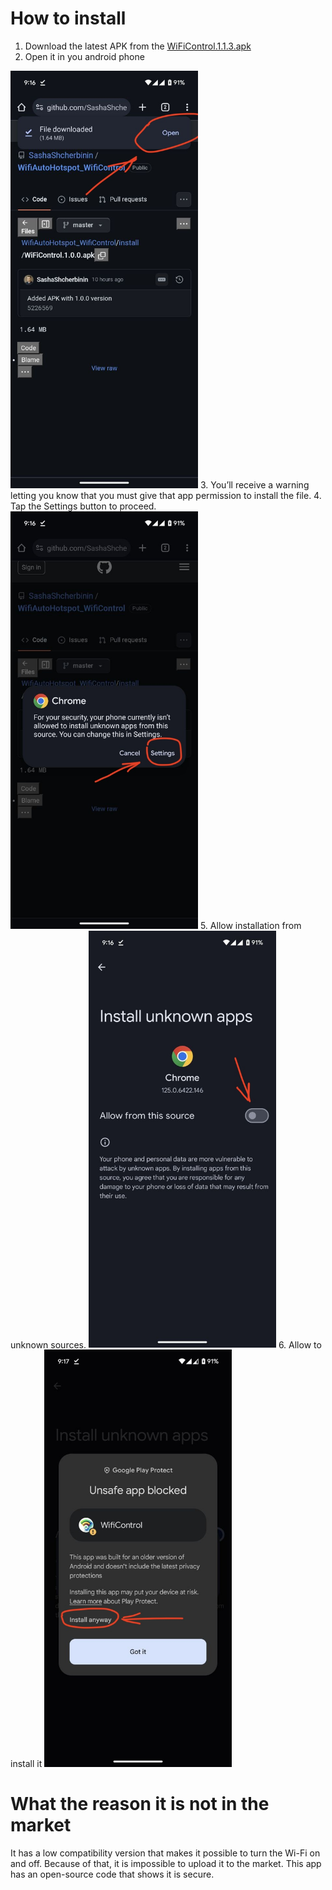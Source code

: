 # How to install

1. Download the latest APK from the [WiFiControl.1.1.3.apk](https://github.com/SashaShcherbinin/WifiAutoHotspot_WifiControl/releases/download/1.1.3/WiFiControl.1.1.3.apk)
2. Open it in you android phone
<img src="docks/img2.jpg" style="width:300px;"/>
3. You’ll receive a warning letting you know that you must give that app permission to install the file.
4. Tap the Settings button to proceed.
<img src="docks/img3.jpg" style="width:300px;"/>
5. Allow installation from unknown sources.
<img src="docks/img4.jpg" style="width:300px;"/>
6. Allow to install it
<img src="docks/img5.jpg" style="width:300px;"/>

# What the reason it is not in the market

It has a low compatibility version that makes it possible to turn the Wi-Fi on and off.
Because of that, it is impossible to upload it to the market.
This app has an open-source code that shows it is secure.
